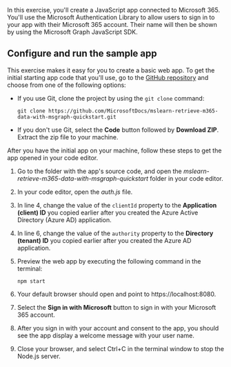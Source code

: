 In this exercise, you'll create a JavaScript app connected to Microsoft 365. You'll use the Microsoft Authentication Library to allow users to sign in to your app with their Microsoft 365 account. Their name will then be shown by using the Microsoft Graph JavaScript SDK.

## Configure and run the sample app

This exercise makes it easy for you to create a basic web app. To get the initial starting app code that you'll use, go to the [GitHub repository](https://github.com/MicrosoftDocs/mslearn-retrieve-m365-data-with-msgraph-quickstart) and choose from one of the following options:

- If you use Git, clone the project by using the `git clone` command:

    ```nodejs
    git clone https://github.com/MicrosoftDocs/mslearn-retrieve-m365-data-with-msgraph-quickstart.git
    ```

- If you don't use Git, select the **Code** button followed by **Download ZIP**. Extract the zip file to your machine.

After you have the initial app on your machine, follow these steps to get the app opened in your code editor.

1.	Go to the folder with the app's source code, and open the *mslearn-retrieve-m365-data-with-msgraph-quickstart* folder in your code editor.
1.	In your code editor, open the *auth.js* file.
1.	In line 4, change the value of the `clientId` property to the **Application (client) ID** you copied earlier after you created the Azure Active Directory (Azure AD) application.
1.	In line 6, change the value of the `authority` property to the **Directory (tenant) ID** you copied earlier after you created the Azure AD application.
1.	Preview the web app by executing the following command in the terminal:

    ```nodejs
    npm start
    ```

1.	Your default browser should open and point to https://localhost:8080.
1.	Select the **Sign in with Microsoft** button to sign in with your Microsoft 365 account.
1.	After you sign in with your account and consent to the app, you should see the app display a welcome message with your user name.
1.	Close your browser, and select Ctrl+C in the terminal window to stop the Node.js server.

